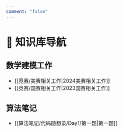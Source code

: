 ```yaml
---
comment: "false"
---
```

# 📒 知识库导航

## 数学建模工作

- [[竞赛/美赛相关工作|2024美赛相关工作]]
- [[竞赛/国赛相关工作|2023国赛相关工作]]

## 算法笔记

- [[算法笔记/代码随想录/Day1/第一题|第一题]]